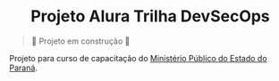 <h1 align="center">Projeto Alura Trilha DevSecOps</h1>

> :construction: Projeto em construção :construction:

Projeto para curso de capacitação do [Ministério Público do Estado do Paraná](https://mppr.mp.br/).